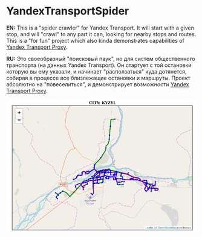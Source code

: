 # YandexTransportSpider

**EN:** This is a "spider crawler" for Yandex Transport. It will start with a given stop, and will "crawl" to any part it can, looking for nearby stops and routes. This is a "for fun" project which also kinda demonstrates capabilities of [Yandex Transport Proxy](https://github.com/OwlSoul/YandexTransportProxy).

**RU:** Это своеобразный "поисковый паук", но для систем общественного транспорта (на данных Yandex Transport). Он стартует с той остановки которую вы ему указали, и начинает "расползаться" куда дотянется, собирая в процессе все близлежащие остановки и маршруты. Проект абсолютно на "повеселиться", и демонстрирует возможности [Yandex Transport Proxy](https://github.com/OwlSoul/YandexTransportProxy).

![Yandex Transport Spider](https://github.com/OwlSoul/Images/raw/master/YandexTransportSpider/screenshot-1.png)
 

